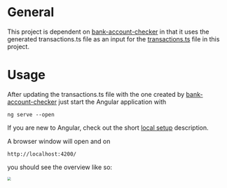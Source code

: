 # General
This project is dependent on [bank-account-checker](https://github.com/tomreineke/bank-account-checker) in that it uses the generated transactions.ts file as an input for the [transactions.ts](https://github.com/tomreineke/account-app/blob/master/src/assets/transactions.ts) file in this project.

# Usage
After updating the transactions.ts file with the one created by [bank-account-checker](https://github.com/tomreineke/bank-account-checker) just start the Angular application with

```
ng serve --open
```
If you are new to Angular, check out the short [local setup](https://angular.io/guide/setup-local) description.

A browser window will open and on 
```
http://localhost:4200/ 
```
you should see the overview like so:

<img src="https://github.com/tomreineke/account-app/blob/master/src/assets/account_app.png" style="zoom:50%;" />

